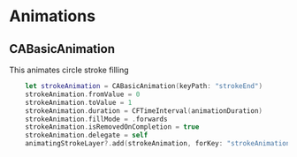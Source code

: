 # Animations


## CABasicAnimation
This animates circle stroke filling
```swift
    let strokeAnimation = CABasicAnimation(keyPath: "strokeEnd")
    strokeAnimation.fromValue = 0
    strokeAnimation.toValue = 1
    strokeAnimation.duration = CFTimeInterval(animationDuration)
    strokeAnimation.fillMode = .forwards
    strokeAnimation.isRemovedOnCompletion = true
    strokeAnimation.delegate = self
    animatingStrokeLayer?.add(strokeAnimation, forKey: "strokeAnimation")
```